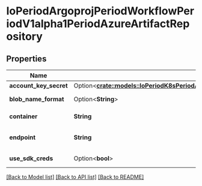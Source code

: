 # IoPeriodArgoprojPeriodWorkflowPeriodV1alpha1PeriodAzureArtifactRepository

## Properties

Name | Type | Description | Notes
------------ | ------------- | ------------- | -------------
**account_key_secret** | Option<[**crate::models::IoPeriodK8sPeriodApiPeriodCorePeriodV1PeriodSecretKeySelector**](io.k8s.api.core.v1.SecretKeySelector.md)> |  | [optional]
**blob_name_format** | Option<**String**> | BlobNameFormat is defines the format of how to store blob names. Can reference workflow variables | [optional]
**container** | **String** | Container is the container where resources will be stored | 
**endpoint** | **String** | Endpoint is the service url associated with an account. It is most likely \"https://<ACCOUNT_NAME>.blob.core.windows.net\" | 
**use_sdk_creds** | Option<**bool**> | UseSDKCreds tells the driver to figure out credentials based on sdk defaults. | [optional]

[[Back to Model list]](../README.md#documentation-for-models) [[Back to API list]](../README.md#documentation-for-api-endpoints) [[Back to README]](../README.md)


